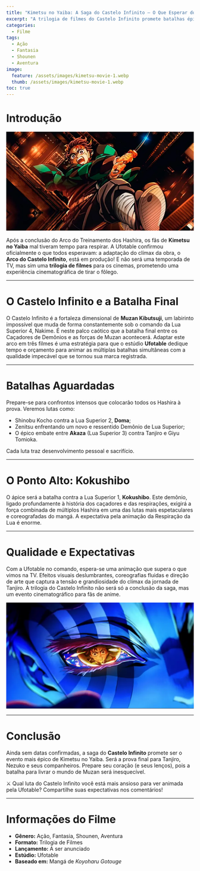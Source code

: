 ```yaml
---
title: "Kimetsu no Yaiba: A Saga do Castelo Infinito — O Que Esperar dos Filmes!"
excerpt: "A trilogia de filmes do Castelo Infinito promete batalhas épicas e animação de tirar o fôlego para encerrar a saga de Kimetsu no Yaiba."
categories:
  - Filme
tags:
  - Ação
  - Fantasia
  - Shounen
  - Aventura
image:
  feature: /assets/images/kimetsu-movie-1.webp
  thumb: /assets/images/kimetsu-movie-1.webp
toc: true
---
```


# Introdução

![Tanjiro Kamado e os Hashira se preparando para a batalha final no Castelo Infinito.](/assets/images/kimetsu-movie-1.webp)

Após a conclusão do Arco do Treinamento dos Hashira, os fãs de **Kimetsu no Yaiba** mal tiveram tempo para respirar. A Ufotable confirmou oficialmente o que todos esperavam: a adaptação do clímax da obra, o **Arco do Castelo Infinito**, está em produção! E não será uma temporada de TV, mas sim uma **trilogia de filmes** para os cinemas, prometendo uma experiência cinematográfica de tirar o fôlego.

---

# O Castelo Infinito e a Batalha Final

O Castelo Infinito é a fortaleza dimensional de **Muzan Kibutsuji**, um labirinto impossível que muda de forma constantemente sob o comando da Lua Superior 4, Nakime. É neste palco caótico que a batalha final entre os Caçadores de Demônios e as forças de Muzan acontecerá. Adaptar este arco em três filmes é uma estratégia para que o estúdio **Ufotable** dedique tempo e orçamento para animar as múltiplas batalhas simultâneas com a qualidade impecável que se tornou sua marca registrada.

---

# Batalhas Aguardadas

Prepare-se para confrontos intensos que colocarão todos os Hashira à prova. Veremos lutas como:

- Shinobu Kocho contra a Lua Superior 2, **Doma**;
- Zenitsu enfrentando um novo e ressentido Demônio de Lua Superior;
- O épico embate entre **Akaza** (Lua Superior 3) contra Tanjiro e Giyu Tomioka.

Cada luta traz desenvolvimento pessoal e sacrifício.

---

# O Ponto Alto: Kokushibo

O ápice será a batalha contra a Lua Superior 1, **Kokushibo**. Este demônio, ligado profundamente à história dos caçadores e das respirações, exigirá a força combinada de múltiplos Hashira em uma das lutas mais espetaculares e coreografadas do mangá. A expectativa pela animação da Respiração da Lua é enorme.

---

# Qualidade e Expectativas

Com a Ufotable no comando, espera-se uma animação que supera o que vimos na TV. Efeitos visuais deslumbrantes, coreografias fluidas e direção de arte que captura a tensão e grandiosidade do clímax da jornada de Tanjiro. A trilogia do Castelo Infinito não será só a conclusão da saga, mas um evento cinematográfico para fãs de anime.

![Muzan Kibutsuji em seu covil, o Castelo Infinito, emanando uma aura de poder e ameaça.](/assets/images/kimetsu-movie-2.webp)

---

# Conclusão

Ainda sem datas confirmadas, a saga do **Castelo Infinito** promete ser o evento mais épico de Kimetsu no Yaiba. Será a prova final para Tanjiro, Nezuko e seus companheiros. Prepare seu coração (e seus lenços), pois a batalha para livrar o mundo de Muzan será inesquecível.

⚔️ Qual luta do Castelo Infinito você está mais ansioso para ver animada pela Ufotable? Compartilhe suas expectativas nos comentários!

---

# Informações do Filme

- **Gênero:** Ação, Fantasia, Shounen, Aventura  
- **Formato:** Trilogia de Filmes  
- **Lançamento:** A ser anunciado  
- **Estúdio:** Ufotable  
- **Baseado em:** Mangá de *Koyoharu Gotouge*
